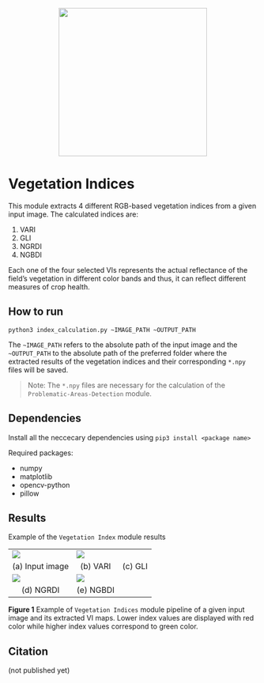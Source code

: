<p align="center">
<img src="https://user-images.githubusercontent.com/77329407/105342573-3040e900-5be9-11eb-92df-7c09392b1e0c.png" width="300" />
  
# Vegetation Indices

This module extracts 4 different RGB-based vegetation indices from a given input image. The calculated indices are:
1. VARI
2. GLI
3. NGRDI
4. NGBDI

Each one of the four selected VIs represents the actual reflectance of the field’s vegetation in different color bands and thus, it can reflect different measures of crop health.
  
## How to run
```
python3 index_calculation.py ~IMAGE_PATH ~OUTPUT_PATH
```
The ```~IMAGE_PATH``` refers to the absolute path of the input image and the ```~OUTPUT_PATH``` to the absolute path of the preferred folder where the extracted results of the vegetation indices and their corresponding ```*.npy``` files will be saved. 
  
> Note: The ```*.npy``` files are necessary for the calculation of the ```Problematic-Areas-Detection``` module.
  
  
## Dependencies 
Install all the neccecary dependencies using ```pip3 install <package name>```
  
Required packages:
  * numpy   
  * matplotlib 
  * opencv-python
  * pillow 

  
## Results
Example of the ```Vegetation Index``` module results
  
<table class="center">
   <tr class="center">
    <td><img src= "https://user-images.githubusercontent.com/80779522/136773402-d76cdbea-143c-42e4-9df9-10ec277c902a.png" =400x400 /></td>
    <td><img src= "https://user-images.githubusercontent.com/80779522/136771613-e153e5e7-4f81-4ff0-9832-667e636e1c4a.png" =400x400 /></td>
<!--     <td><img src= "https://user-images.githubusercontent.com/80779522/136771662-00ad0db0-3057-4223-97f2-2a10ff52c602.png" =400x400 /></td>    -->
   </tr>   
   <tr align="center">
    <td>(a) Input image</td>
    <td>(b) VARI</td>
    <td>(c) GLI</td>    
 
  </tr>  
  <tr class="center">
    <td><img src= "https://user-images.githubusercontent.com/80779522/136771653-e6b77f42-789f-4100-86ac-68ff013a55ba.png" =400x400 /></td>
    <td><img src= "https://user-images.githubusercontent.com/80779522/136771673-89c7463d-387d-4c36-a18c-2764fbb1ab1e.png" =400x400 /></td>   
  </tr>
  <tr align="center">
    <td>(d) NGRDI</td>
    <td>(e) NGBDI</td>
  </tr>

</table>

  **Figure 1** Example of  ```Vegetation Indices``` module pipeline of a given input image and its extracted VI maps. Lower index values are displayed with red color while higher index values correspond to green color.
  
## Citation
(not published yet)



